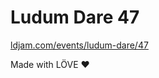 # Ludum Dare 47

[ldjam.com/events/ludum-dare/47](https://ldjam.com/events/ludum-dare/47/)

Made with LÖVE ❤️